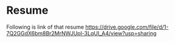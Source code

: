 # Resume
Following is link of that resume
https://drive.google.com/file/d/1-7Q2GGdX6bm8Br2MrNWJUpl-3LqUI_A4/view?usp=sharing
